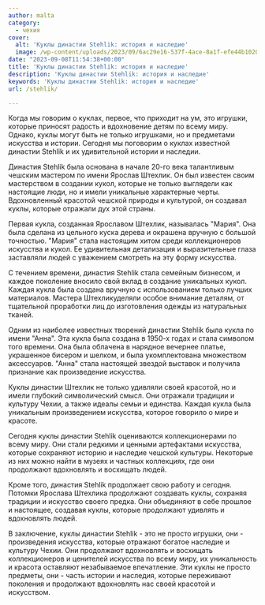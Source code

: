 ```yaml
---
author: malta
category:
  - чехия
cover:
  alt: 'Куклы династии Stehlik: история и наследие'
  image: /wp-content/uploads/2023/09/6ac29e16-537f-4ace-8a1f-efe44b1020e5.webp
date: "2023-09-08T11:54:38+00:00"
title: 'Куклы династии Stehlik: история и наследие'
description: 'Куклы династии Stehlik: история и наследие'
keywords: 'Куклы династии Stehlik: история и наследие'
url: /stehlik/

---
```

Когда мы говорим о куклах, первое, что приходит на ум, это игрушки, которые приносят радость и вдохновение детям по всему миру. Однако, куклы могут быть не только игрушками, но и предметами искусства и истории. Сегодня мы поговорим о куклах известной династии Stehlik и их удивительной истории и наследии.

Династия Stehlik была основана в начале 20-го века талантливым чешским мастером по имени Ярослав Штехлик. Он был известен своим мастерством в создании кукол, которые не только выглядели как настоящие люди, но и имели уникальные характерные черты. Вдохновленный красотой чешской природы и культурой, он создавал куклы, которые отражали дух этой страны.

Первая кукла, созданная Ярославом Штехлик, называлась "Мария". Она была сделана из цельного куска дерева и окрашена вручную с большой точностью. "Мария" стала настоящим хитом среди коллекционеров искусства и кукол. Ее удивительная детализация и выразительные глаза заставляли людей с уважением смотреть на эту форму искусства.

С течением времени, династия Stehlik стала семейным бизнесом, и каждое поколение вносило свой вклад в создание уникальных кукол. Каждая кукла была создана вручную с использованием только лучших материалов. Мастера Штехликуделяли особое внимание деталям, от тщательной проработки лиц до изготовления одежды из натуральных тканей.

Одним из наиболее известных творений династии Stehlik была кукла по имени "Анна". Эта кукла была создана в 1950-х годах и стала символом того времени. Она была облачена в нарядное вечернее платье, украшенное бисером и шелком, и была укомплектована множеством аксессуаров. "Анна" стала настоящей звездой выставок и получила признание как произведение искусства.

Куклы династии Штехлик не только удивляли своей красотой, но и имели глубокий символический смысл. Они отражали традиции и культуру Чехии, а также идеалы семьи и единства. Каждая кукла была уникальным произведением искусства, которое говорило о мире и красоте.

Сегодня куклы династии Stehlik оцениваются коллекционерами по всему миру. Они стали редкими и ценными артефактами искусства, которые сохраняют историю и наследие чешской культуры. Некоторые из них можно найти в музеях и частных коллекциях, где они продолжают вдохновлять и восхищать людей.

Кроме того, династия Stehlik продолжает свою работу и сегодня. Потомки Ярослава Штехлика продолжают создавать куклы, сохраняя традиции и искусство своего предка. Они объединяют в себе прошлое и настоящее, создавая куклы, которые продолжают удивлять и вдохновлять людей.

В заключение, куклы династии Stehlik - это не просто игрушки, они - произведения искусства, которые отражают богатое наследие и культуру Чехии. Они продолжают вдохновлять и восхищать коллекционеров и ценителей искусства по всему миру, их уникальность и красота оставляют незабываемое впечатление. Эти куклы не просто предметы, они - часть истории и наследия, которые переживают поколения и продолжают вдохновлять нас своей красотой и искусством.
